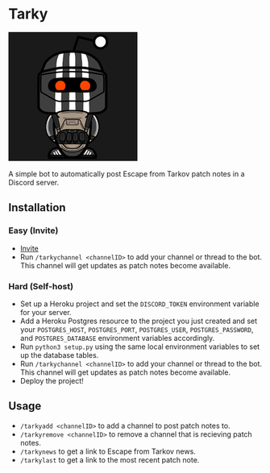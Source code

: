 # Tarky

![Bot](https://github.com/mtverlee/Tarky/blob/master/img/icon.png?raw=true)

A simple bot to automatically post Escape from Tarkov patch notes in a Discord server.

## Installation

### Easy (Invite)

- [Invite](https://discord.com/api/oauth2/authorize?client_id=992125091204837398&permissions=328565255168&scope=bot%20applications.commands)
- Run `/tarkychannel <channelID>` to add your channel or thread to the bot. This channel will get updates as patch notes become available.

### Hard (Self-host)

- Set up a Heroku project and set the `DISCORD_TOKEN` environment variable for your server.
- Add a Heroku Postgres resource to the project you just created and set your `POSTGRES_HOST`, `POSTGRES_PORT`, `POSTGRES_USER`, `POSTGRES_PASSWORD`, and `POSTGRES_DATABASE` environment variables accordingly.
- Run `python3 setup.py` using the same local environment variables to set up the database tables.
- Run `/tarkychannel <channelID>` to add your channel or thread to the bot. This channel will get updates as patch notes become available.
- Deploy the project!

## Usage

- `/tarkyadd <channelID>` to add a channel to post patch notes to.
- `/tarkyremove <channelID>` to remove a channel that is recieving patch notes.
- `/tarkynews` to get a link to Escape from Tarkov news.
- `/tarkylast` to get a link to the most recent patch note.
